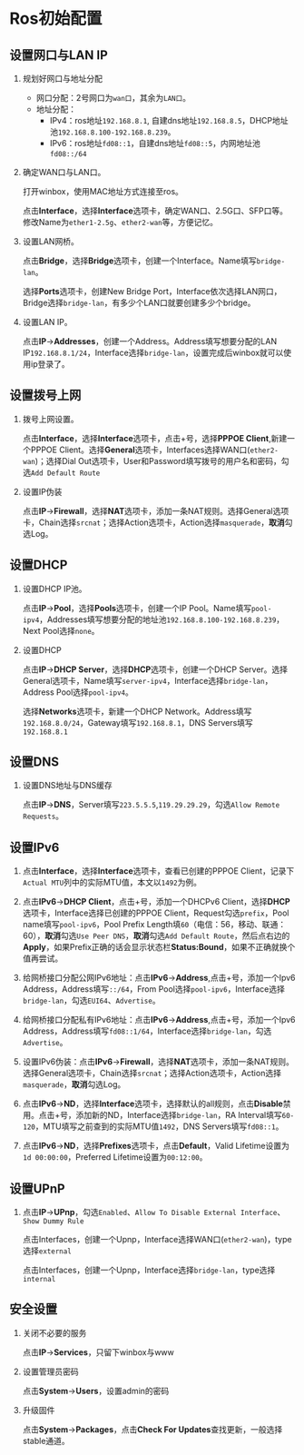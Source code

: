 # Ros初始配置

## 设置网口与LAN IP

1. 规划好网口与地址分配
    + 网口分配：2号网口为```wan口```，其余为```LAN口```。
    + 地址分配：
        + IPv4：ros地址```192.168.8.1```, 自建dns地址```192.168.8.5```，DHCP地址池```192.168.8.100-192.168.8.239```。
        + IPv6：ros地址```fd08::1```，自建dns地址```fd08::5```，内网地址池```fd08::/64```

2. 确定WAN口与LAN口。

    打开winbox，使用MAC地址方式连接至ros。

    点击**Interface**，选择**Interface**选项卡，确定WAN口、2.5G口、SFP口等。修改Name为```ether1-2.5g```、```ether2-wan```等，方便记忆。

3. 设置LAN网桥。

    点击**Bridge**，选择**Bridge**选项卡，创建一个Interface。Name填写```bridge-lan```。

    选择**Ports**选项卡，创建New Bridge Port，Interface依次选择LAN网口，Bridge选择```bridge-lan```，有多少个LAN口就要创建多少个bridge。

4. 设置LAN IP。

    点击**IP**->**Addresses**，创建一个Address。Address填写想要分配的LAN IP```192.168.8.1/24```，Interface选择```bridge-lan```，设置完成后winbox就可以使用ip登录了。

## 设置拨号上网

1. 拨号上网设置。

    点击**Interface**，选择**Interface**选项卡，点击+号，选择**PPPOE Client**,新建一个PPPOE Client。选择**General**选项卡，Interfaces选择WAN口(```ether2-wan```)；选择Dial Out选项卡，User和Password填写拨号的用户名和密码，勾选```Add Default Route```

2. 设置IP伪装

    点击**IP**->**Firewall**，选择**NAT**选项卡，添加一条NAT规则。选择General选项卡，Chain选择```srcnat```；选择Action选项卡，Action选择```masquerade```，**取消**勾选Log。

## 设置DHCP

1. 设置DHCP IP池。

    点击**IP**->**Pool**，选择**Pools**选项卡，创建一个IP Pool。Name填写```pool-ipv4```，Addresses填写想要分配的地址池```192.168.8.100-192.168.8.239```，Next Pool选择```none```。

2. 设置DHCP

    点击**IP**->**DHCP Server**，选择**DHCP**选项卡，创建一个DHCP Server。选择General选项卡，Name填写```server-ipv4```，Interface选择```bridge-lan```，Address Pool选择```pool-ipv4```。

    选择**Networks**选项卡，新建一个DHCP Network。Address填写```192.168.8.0/24```，Gateway填写```192.168.8.1```，DNS Servers填写```192.168.8.1```

## 设置DNS

1. 设置DNS地址与DNS缓存

    点击**IP**->**DNS**，Server填写```223.5.5.5```,```119.29.29.29```，勾选```Allow Remote Requests```。

## 设置IPv6

1. 点击**Interface**，选择**Interface**选项卡，查看已创建的PPPOE Client，记录下```Actual MTU```列中的实际MTU值，本文以```1492```为例。

2. 点击**IPv6**->**DHCP Client**，点击+号，添加一个DHCPv6 Client，选择**DHCP**选项卡，Interface选择已创建的PPPOE Client，Request勾选```prefix```，Pool name填写```pool-ipv6```，Pool Prefix Length填```60```（电信：56，移动、联通：60），**取消**勾选```Use Peer DNS```，**取消**勾选```Add Default Route```，然后点右边的**Apply**，如果Prefix正确的话会显示状态栏**Status:Bound**，如果不正确就换个值再尝试。

3. 给网桥接口分配公网IPv6地址：点击**IPv6**->**Address**,点击+号，添加一个Ipv6 Address，Address填写```::/64```，From Pool选择```pool-ipv6```，Interface选择```bridge-lan```，勾选```EUI64```、```Advertise```。

4. 给网桥接口分配私有IPv6地址：点击**IPv6**->**Address**,点击+号，添加一个Ipv6 Address，Address填写```fd08::1/64```，Interface选择```bridge-lan```，勾选```Advertise```。

5. 设置IPv6伪装：点击**IPv6**->**Firewall**，选择**NAT**选项卡，添加一条NAT规则。选择General选项卡，Chain选择```srcnat```；选择Action选项卡，Action选择```masquerade```，**取消**勾选Log。

6. 点击**IPv6**->**ND**，选择**Interface**选项卡，选择默认的all规则，点击**Disable**禁用。点击+号，添加新的ND，Interface选择```bridge-lan```，RA Interval填写```60-120```，MTU填写之前查到的实际MTU值```1492```，DNS Servers填写```fd08::1```。

7. 点击**IPv6**->**ND**，选择**Prefixes**选项卡，点击**Default**，Valid Lifetime设置为```1d 00:00:00```，Preferred Lifetime设置为```00:12:00```。

## 设置UPnP

1. 点击**IP**->**UPnp**，勾选```Enabled```、```Allow To Disable External Interface```、```Show Dummy Rule```

    点击Interfaces，创建一个Upnp，Interface选择WAN口(```ether2-wan```)，type选择```external```

    点击Interfaces，创建一个Upnp，Interface选择```bridge-lan```，type选择```internal```

## 安全设置

1. 关闭不必要的服务

    点击**IP**->**Services**，只留下winbox与www

2. 设置管理员密码

    点击**System**->**Users**，设置admin的密码

3. 升级固件

    点击**System**->**Packages**，点击**Check For Updates**查找更新，一般选择stable通道。

